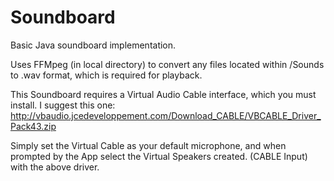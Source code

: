 # Soundboard
Basic Java soundboard implementation.

Uses FFMpeg (in local directory) to convert any files located within /Sounds to .wav format, which is required for playback.

This Soundboard requires a Virtual Audio Cable interface, which you must install.
I suggest this one: http://vbaudio.jcedeveloppement.com/Download_CABLE/VBCABLE_Driver_Pack43.zip

Simply set the Virtual Cable as your default microphone, and when prompted by the App select the Virtual Speakers created. (CABLE Input) with the above driver.